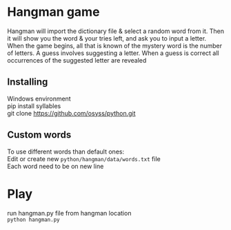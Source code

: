 
# Hangman game
Hangman will import the dictionary file & select a random word from it. Then it will show you the word & your tries left, and ask you to input a letter.\
When the game begins, all that is known of the mystery word is the number of letters. A guess involves suggesting a letter. When a guess is correct all occurrences of the suggested letter are revealed

## Installing
Windows environment\
pip install syllables\
git clone https://github.com/osyss/python.git

## Custom words
To use different words than default ones:\
Edit or create new `python/hangman/data/words.txt` file\
Each word need to be on new line

# Play
run hangman.py file from hangman location\
`python hangman.py`
